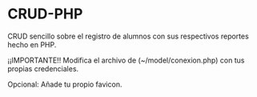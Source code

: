 # CRUD-PHP
CRUD sencillo sobre el registro de alumnos con sus respectivos reportes hecho en PHP.

¡¡IMPORTANTE!!
Modifica el archivo de (~/model/conexion.php) con tus propias credenciales.

Opcional:
Añade tu propio favicon.
